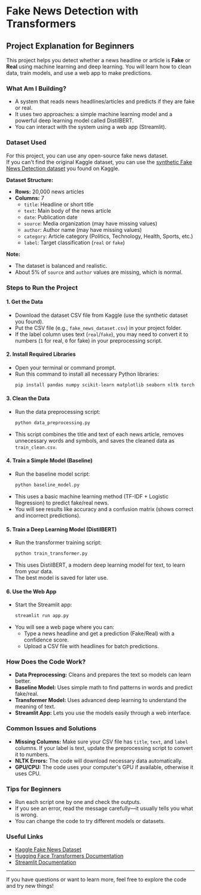 # Fake News Detection with Transformers

## Project Explanation for Beginners

This project helps you detect whether a news headline or article is **Fake** or **Real** using machine learning and deep learning. You will learn how to clean data, train models, and use a web app to make predictions.

### What Am I Building?
- A system that reads news headlines/articles and predicts if they are fake or real.
- It uses two approaches: a simple machine learning model and a powerful deep learning model called DistilBERT.
- You can interact with the system using a web app (Streamlit).

### Dataset Used

For this project, you can use any open-source fake news dataset.  
If you can't find the original Kaggle dataset, you can use the [synthetic Fake News Detection dataset](https://github.com/jhapriyavart10/Fake-News-Detection) you found on Kaggle.

**Dataset Structure:**
- **Rows:** 20,000 news articles
- **Columns:** 7  
  - `title`: Headline or short title  
  - `text`: Main body of the news article  
  - `date`: Publication date  
  - `source`: Media organization (may have missing values)  
  - `author`: Author name (may have missing values)  
  - `category`: Article category (Politics, Technology, Health, Sports, etc.)  
  - `label`: Target classification (`real` or `fake`)

**Note:**  
- The dataset is balanced and realistic.
- About 5% of `source` and `author` values are missing, which is normal.

### Steps to Run the Project

#### 1. Get the Data
- Download the dataset CSV file from Kaggle (use the synthetic dataset you found).
- Put the CSV file (e.g., `fake_news_dataset.csv`) in your project folder.
- If the label column uses text (`real`/`fake`), you may need to convert it to numbers (`1` for real, `0` for fake) in your preprocessing script.

#### 2. Install Required Libraries
- Open your terminal or command prompt.
- Run this command to install all necessary Python libraries:
  ```bash
  pip install pandas numpy scikit-learn matplotlib seaborn nltk torch transformers streamlit
  ```

#### 3. Clean the Data
- Run the data preprocessing script:
  ```bash
  python data_preprocessing.py
  ```
- This script combines the title and text of each news article, removes unnecessary words and symbols, and saves the cleaned data as `train_clean.csv`.

#### 4. Train a Simple Model (Baseline)
- Run the baseline model script:
  ```bash
  python baseline_model.py
  ```
- This uses a basic machine learning method (TF-IDF + Logistic Regression) to predict fake/real news.
- You will see results like accuracy and a confusion matrix (shows correct and incorrect predictions).

#### 5. Train a Deep Learning Model (DistilBERT)
- Run the transformer training script:
  ```bash
  python train_transformer.py
  ```
- This uses DistilBERT, a modern deep learning model for text, to learn from your data.
- The best model is saved for later use.

#### 6. Use the Web App
- Start the Streamlit app:
  ```bash
  streamlit run app.py
  ```
- You will see a web page where you can:
  - Type a news headline and get a prediction (Fake/Real) with a confidence score.
  - Upload a CSV file with headlines for batch predictions.

### How Does the Code Work?
- **Data Preprocessing:** Cleans and prepares the text so models can learn better.
- **Baseline Model:** Uses simple math to find patterns in words and predict fake/real.
- **Transformer Model:** Uses advanced deep learning to understand the meaning of text.
- **Streamlit App:** Lets you use the models easily through a web interface.

### Common Issues and Solutions
- **Missing Columns:** Make sure your CSV file has `title`, `text`, and `label` columns. If your label is text, update the preprocessing script to convert it to numbers.
- **NLTK Errors:** The code will download necessary data automatically.
- **GPU/CPU:** The code uses your computer's GPU if available, otherwise it uses CPU.

### Tips for Beginners
- Run each script one by one and check the outputs.
- If you see an error, read the message carefully—it usually tells you what is wrong.
- You can change the code to try different models or datasets.

### Useful Links
- [Kaggle Fake News Dataset](https://www.kaggle.com/datasets/your-dataset-link)
- [Hugging Face Transformers Documentation](https://huggingface.co/docs/transformers/index)
- [Streamlit Documentation](https://docs.streamlit.io/)

---

If you have questions or want to learn more, feel free to explore the code and try new things!


